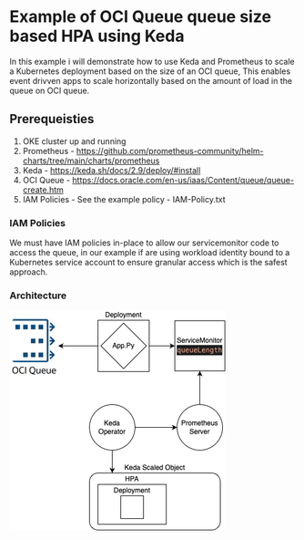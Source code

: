 # Example of OCI Queue queue size based HPA using Keda

In this example i will demonstrate how to use Keda and Prometheus to scale a Kubernetes deployment based on the size of an OCI queue,
This enables event drivven apps to scale horizontally based on the amount of load in the queue on OCI queue.

## Prerequeisties
1. OKE cluster up and running
2. Prometheus - https://github.com/prometheus-community/helm-charts/tree/main/charts/prometheus
3. Keda - https://keda.sh/docs/2.9/deploy/#install
4. OCI Queue - https://docs.oracle.com/en-us/iaas/Content/queue/queue-create.htm
5. IAM Policies - See the example policy - IAM-Policy.txt

### IAM Policies
We must have IAM policies in-place to allow our servicemonitor code to access the queue, in our example if are using workload identity bound to a Kubernetes service account to ensure granular access which is the safest approach.

### Architecture 

![Architecture Diagram](./images/oke-oci-queue-keda.drawio.png)
